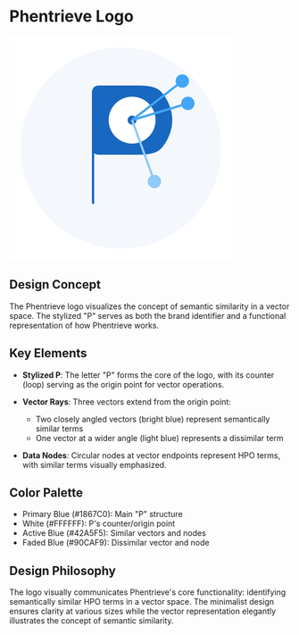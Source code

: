 # Phentrieve Logo

![Phentrieve Logo](../assets/images/phentrieve-logo.svg)

## Design Concept

The Phentrieve logo visualizes the concept of semantic similarity in a vector space. The stylized "P" serves as both the brand identifier and a functional representation of how Phentrieve works.

## Key Elements

- **Stylized P**: The letter "P" forms the core of the logo, with its counter (loop) serving as the origin point for vector operations.

- **Vector Rays**: Three vectors extend from the origin point:
  - Two closely angled vectors (bright blue) represent semantically similar terms
  - One vector at a wider angle (light blue) represents a dissimilar term

- **Data Nodes**: Circular nodes at vector endpoints represent HPO terms, with similar terms visually emphasized.

## Color Palette

- Primary Blue (#1867C0): Main "P" structure
- White (#FFFFFF): P's counter/origin point
- Active Blue (#42A5F5): Similar vectors and nodes
- Faded Blue (#90CAF9): Dissimilar vector and node

## Design Philosophy

The logo visually communicates Phentrieve's core functionality: identifying semantically similar HPO terms in a vector space. The minimalist design ensures clarity at various sizes while the vector representation elegantly illustrates the concept of semantic similarity.
